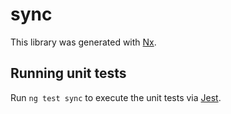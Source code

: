 # sync

This library was generated with [Nx](https://nx.dev).

## Running unit tests

Run `ng test sync` to execute the unit tests via [Jest](https://jestjs.io).
